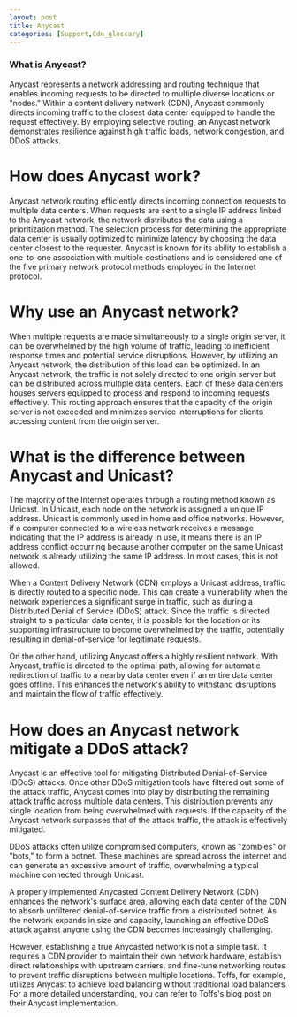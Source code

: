 ```yaml
---
layout: post
title: Anycast
categories: [Support,Cdn_glossary]
---
```

### What is Anycast?
Anycast represents a network addressing and routing technique that enables incoming requests to be directed to multiple diverse locations or "nodes." Within a content delivery network (CDN), Anycast commonly directs incoming traffic to the closest data center equipped to handle the request effectively. By employing selective routing, an Anycast network demonstrates resilience against high traffic loads, network congestion, and DDoS attacks.

# How does Anycast work?
Anycast network routing efficiently directs incoming connection requests to multiple data centers. When requests are sent to a single IP address linked to the Anycast network, the network distributes the data using a prioritization method. The selection process for determining the appropriate data center is usually optimized to minimize latency by choosing the data center closest to the requester. Anycast is known for its ability to establish a one-to-one association with multiple destinations and is considered one of the five primary network protocol methods employed in the Internet protocol.

# Why use an Anycast network?
When multiple requests are made simultaneously to a single origin server, it can be overwhelmed by the high volume of traffic, leading to inefficient response times and potential service disruptions. However, by utilizing an Anycast network, the distribution of this load can be optimized. In an Anycast network, the traffic is not solely directed to one origin server but can be distributed across multiple data centers. Each of these data centers houses servers equipped to process and respond to incoming requests effectively. This routing approach ensures that the capacity of the origin server is not exceeded and minimizes service interruptions for clients accessing content from the origin server.

# What is the difference between Anycast and Unicast?
The majority of the Internet operates through a routing method known as Unicast. In Unicast, each node on the network is assigned a unique IP address. Unicast is commonly used in home and office networks. However, if a computer connected to a wireless network receives a message indicating that the IP address is already in use, it means there is an IP address conflict occurring because another computer on the same Unicast network is already utilizing the same IP address. In most cases, this is not allowed.

When a Content Delivery Network (CDN) employs a Unicast address, traffic is directly routed to a specific node. This can create a vulnerability when the network experiences a significant surge in traffic, such as during a Distributed Denial of Service (DDoS) attack. Since the traffic is directed straight to a particular data center, it is possible for the location or its supporting infrastructure to become overwhelmed by the traffic, potentially resulting in denial-of-service for legitimate requests.

On the other hand, utilizing Anycast offers a highly resilient network. With Anycast, traffic is directed to the optimal path, allowing for automatic redirection of traffic to a nearby data center even if an entire data center goes offline. This enhances the network's ability to withstand disruptions and maintain the flow of traffic effectively.

# How does an Anycast network mitigate a DDoS attack?
Anycast is an effective tool for mitigating Distributed Denial-of-Service (DDoS) attacks. Once other DDoS mitigation tools have filtered out some of the attack traffic, Anycast comes into play by distributing the remaining attack traffic across multiple data centers. This distribution prevents any single location from being overwhelmed with requests. If the capacity of the Anycast network surpasses that of the attack traffic, the attack is effectively mitigated.

DDoS attacks often utilize compromised computers, known as "zombies" or "bots," to form a botnet. These machines are spread across the internet and can generate an excessive amount of traffic, overwhelming a typical machine connected through Unicast.



A properly implemented Anycasted Content Delivery Network (CDN) enhances the network's surface area, allowing each data center of the CDN to absorb unfiltered denial-of-service traffic from a distributed botnet. As the network expands in size and capacity, launching an effective DDoS attack against anyone using the CDN becomes increasingly challenging.

However, establishing a true Anycasted network is not a simple task. It requires a CDN provider to maintain their own network hardware, establish direct relationships with upstream carriers, and fine-tune networking routes to prevent traffic disruptions between multiple locations. Toffs, for example, utilizes Anycast to achieve load balancing without traditional load balancers. For a more detailed understanding, you can refer to Toffs's blog post on their Anycast implementation.